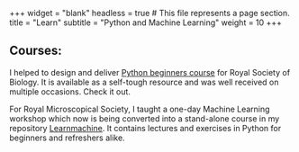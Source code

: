 +++
widget = "blank"
headless = true  # This file represents a page section.
title = "Learn"
subtitle = "Python and Machine Learning"
weight = 10
+++

## Courses:
I helped to design and deliver [Python beginners course](https://github.com/ChasNelson1990/python-zero-to-hero-beginners-course) for Royal Society of Biology. It is available as a self-tough resource and was well received on multiple occasions. Check it out.

For Royal Microscopical Society, I taught a one-day Machine Learning workshop which now is being converted into a stand-alone course in my repository [Learnmachine](https://github.com/mixmixmix/learnmachine). It contains lectures and exercises in Python for beginners and refreshers alike.

